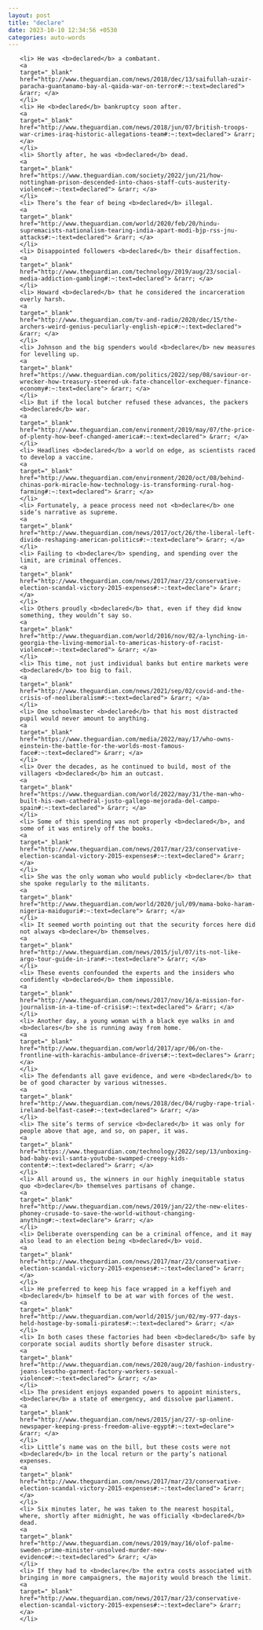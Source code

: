 ```yaml
---
layout: post
title: "declare"
date: 2023-10-10 12:34:56 +0530
categories: auto-words
---
```

<ol>

    <li> He was <b>declared</b> a combatant.
    <a 
    target="_blank" 
    href="http://www.theguardian.com/news/2018/dec/13/saifullah-uzair-paracha-guantanamo-bay-al-qaida-war-on-terror#:~:text=declared"> &rarr; </a>
    </li>
    <li> He <b>declared</b> bankruptcy soon after.
    <a 
    target="_blank" 
    href="http://www.theguardian.com/news/2018/jun/07/british-troops-war-crimes-iraq-historic-allegations-team#:~:text=declared"> &rarr; </a>
    </li>
    <li> Shortly after, he was <b>declared</b> dead.
    <a 
    target="_blank" 
    href="https://www.theguardian.com/society/2022/jun/21/how-nottingham-prison-descended-into-chaos-staff-cuts-austerity-violence#:~:text=declared"> &rarr; </a>
    </li>
    <li> There’s the fear of being <b>declared</b> illegal.
    <a 
    target="_blank" 
    href="http://www.theguardian.com/world/2020/feb/20/hindu-supremacists-nationalism-tearing-india-apart-modi-bjp-rss-jnu-attacks#:~:text=declared"> &rarr; </a>
    </li>
    <li> Disappointed followers <b>declared</b> their disaffection.
    <a 
    target="_blank" 
    href="http://www.theguardian.com/technology/2019/aug/23/social-media-addiction-gambling#:~:text=declared"> &rarr; </a>
    </li>
    <li> Howard <b>declared</b> that he considered the incarceration overly harsh.
    <a 
    target="_blank" 
    href="http://www.theguardian.com/tv-and-radio/2020/dec/15/the-archers-weird-genius-peculiarly-english-epic#:~:text=declared"> &rarr; </a>
    </li>
    <li> Johnson and the big spenders would <b>declare</b> new measures for levelling up.
    <a 
    target="_blank" 
    href="https://www.theguardian.com/politics/2022/sep/08/saviour-or-wrecker-how-treasury-steered-uk-fate-chancellor-exchequer-finance-economy#:~:text=declare"> &rarr; </a>
    </li>
    <li> But if the local butcher refused these advances, the packers <b>declared</b> war.
    <a 
    target="_blank" 
    href="http://www.theguardian.com/environment/2019/may/07/the-price-of-plenty-how-beef-changed-america#:~:text=declared"> &rarr; </a>
    </li>
    <li> Headlines <b>declared</b> a world on edge, as scientists raced to develop a vaccine.
    <a 
    target="_blank" 
    href="http://www.theguardian.com/environment/2020/oct/08/behind-chinas-pork-miracle-how-technology-is-transforming-rural-hog-farming#:~:text=declared"> &rarr; </a>
    </li>
    <li> Fortunately, a peace process need not <b>declare</b> one side’s narrative as supreme.
    <a 
    target="_blank" 
    href="http://www.theguardian.com/news/2017/oct/26/the-liberal-left-divide-reshaping-american-politics#:~:text=declare"> &rarr; </a>
    </li>
    <li> Failing to <b>declare</b> spending, and spending over the limit, are criminal offences.
    <a 
    target="_blank" 
    href="http://www.theguardian.com/news/2017/mar/23/conservative-election-scandal-victory-2015-expenses#:~:text=declare"> &rarr; </a>
    </li>
    <li> Others proudly <b>declared</b> that, even if they did know something, they wouldn’t say so.
    <a 
    target="_blank" 
    href="http://www.theguardian.com/world/2016/nov/02/a-lynching-in-georgia-the-living-memorial-to-americas-history-of-racist-violence#:~:text=declared"> &rarr; </a>
    </li>
    <li> This time, not just individual banks but entire markets were <b>declared</b> too big to fail.
    <a 
    target="_blank" 
    href="http://www.theguardian.com/news/2021/sep/02/covid-and-the-crisis-of-neoliberalism#:~:text=declared"> &rarr; </a>
    </li>
    <li> One schoolmaster <b>declared</b> that his most distracted pupil would never amount to anything.
    <a 
    target="_blank" 
    href="https://www.theguardian.com/media/2022/may/17/who-owns-einstein-the-battle-for-the-worlds-most-famous-face#:~:text=declared"> &rarr; </a>
    </li>
    <li> Over the decades, as he continued to build, most of the villagers <b>declared</b> him an outcast.
    <a 
    target="_blank" 
    href="https://www.theguardian.com/world/2022/may/31/the-man-who-built-his-own-cathedral-justo-gallego-mejorada-del-campo-spain#:~:text=declared"> &rarr; </a>
    </li>
    <li> Some of this spending was not properly <b>declared</b>, and some of it was entirely off the books.
    <a 
    target="_blank" 
    href="http://www.theguardian.com/news/2017/mar/23/conservative-election-scandal-victory-2015-expenses#:~:text=declared"> &rarr; </a>
    </li>
    <li> She was the only woman who would publicly <b>declare</b> that she spoke regularly to the militants.
    <a 
    target="_blank" 
    href="http://www.theguardian.com/world/2020/jul/09/mama-boko-haram-nigeria-maiduguri#:~:text=declare"> &rarr; </a>
    </li>
    <li> It seemed worth pointing out that the security forces here did not always <b>declare</b> themselves.
    <a 
    target="_blank" 
    href="http://www.theguardian.com/news/2015/jul/07/its-not-like-argo-tour-guide-in-iran#:~:text=declare"> &rarr; </a>
    </li>
    <li> These events confounded the experts and the insiders who confidently <b>declared</b> them impossible.
    <a 
    target="_blank" 
    href="http://www.theguardian.com/news/2017/nov/16/a-mission-for-journalism-in-a-time-of-crisis#:~:text=declared"> &rarr; </a>
    </li>
    <li> Another day, a young woman with a black eye walks in and <b>declares</b> she is running away from home.
    <a 
    target="_blank" 
    href="http://www.theguardian.com/world/2017/apr/06/on-the-frontline-with-karachis-ambulance-drivers#:~:text=declares"> &rarr; </a>
    </li>
    <li> The defendants all gave evidence, and were <b>declared</b> to be of good character by various witnesses.
    <a 
    target="_blank" 
    href="http://www.theguardian.com/news/2018/dec/04/rugby-rape-trial-ireland-belfast-case#:~:text=declared"> &rarr; </a>
    </li>
    <li> The site’s terms of service <b>declared</b> it was only for people above that age, and so, on paper, it was.
    <a 
    target="_blank" 
    href="https://www.theguardian.com/technology/2022/sep/13/unboxing-bad-baby-evil-santa-youtube-swamped-creepy-kids-content#:~:text=declared"> &rarr; </a>
    </li>
    <li> All around us, the winners in our highly inequitable status quo <b>declare</b> themselves partisans of change.
    <a 
    target="_blank" 
    href="http://www.theguardian.com/news/2019/jan/22/the-new-elites-phoney-crusade-to-save-the-world-without-changing-anything#:~:text=declare"> &rarr; </a>
    </li>
    <li> Deliberate overspending can be a criminal offence, and it may also lead to an election being <b>declared</b> void.
    <a 
    target="_blank" 
    href="http://www.theguardian.com/news/2017/mar/23/conservative-election-scandal-victory-2015-expenses#:~:text=declared"> &rarr; </a>
    </li>
    <li> He preferred to keep his face wrapped in a keffiyeh and <b>declared</b> himself to be at war with forces of the west.
    <a 
    target="_blank" 
    href="http://www.theguardian.com/world/2015/jun/02/my-977-days-held-hostage-by-somali-pirates#:~:text=declared"> &rarr; </a>
    </li>
    <li> In both cases these factories had been <b>declared</b> safe by corporate social audits shortly before disaster struck.
    <a 
    target="_blank" 
    href="http://www.theguardian.com/news/2020/aug/20/fashion-industry-jeans-lesotho-garment-factory-workers-sexual-violence#:~:text=declared"> &rarr; </a>
    </li>
    <li> The president enjoys expanded powers to appoint ministers, <b>declare</b> a state of emergency, and dissolve parliament.
    <a 
    target="_blank" 
    href="http://www.theguardian.com/news/2015/jan/27/-sp-online-newspaper-keeping-press-freedom-alive-egypt#:~:text=declare"> &rarr; </a>
    </li>
    <li> Little’s name was on the bill, but these costs were not <b>declared</b> in the local return or the party’s national expenses.
    <a 
    target="_blank" 
    href="http://www.theguardian.com/news/2017/mar/23/conservative-election-scandal-victory-2015-expenses#:~:text=declared"> &rarr; </a>
    </li>
    <li> Six minutes later, he was taken to the nearest hospital, where, shortly after midnight, he was officially <b>declared</b> dead.
    <a 
    target="_blank" 
    href="http://www.theguardian.com/news/2019/may/16/olof-palme-sweden-prime-minister-unsolved-murder-new-evidence#:~:text=declared"> &rarr; </a>
    </li>
    <li> If they had to <b>declare</b> the extra costs associated with bringing in more campaigners, the majority would breach the limit.
    <a 
    target="_blank" 
    href="http://www.theguardian.com/news/2017/mar/23/conservative-election-scandal-victory-2015-expenses#:~:text=declare"> &rarr; </a>
    </li>